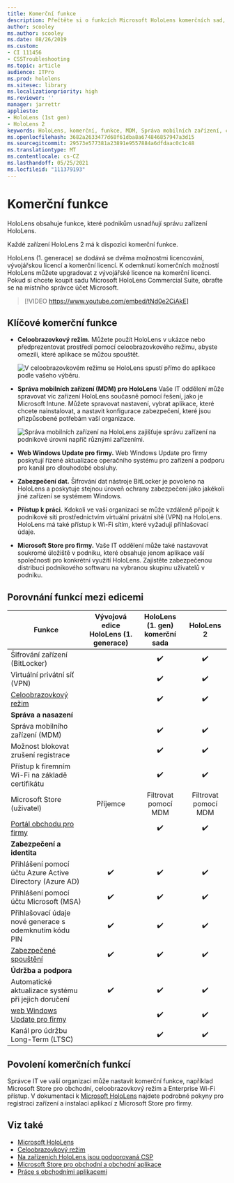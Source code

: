 ```yaml
---
title: Komerční funkce
description: Přečtěte si o funkcích Microsoft HoloLens komerčních sad, které usnadňují firmám správu zařízení HoloLens.
author: scooley
ms.author: scooley
ms.date: 08/26/2019
ms.custom:
- CI 111456
- CSSTroubleshooting
ms.topic: article
audience: ITPro
ms.prod: hololens
ms.sitesec: library
ms.localizationpriority: high
ms.reviewer: ''
manager: jarrettr
appliesto:
- HoloLens (1st gen)
- HoloLens 2
keywords: HoloLens, komerční, funkce, MDM, Správa mobilních zařízení, celoobrazovkový režim
ms.openlocfilehash: 3682a2633477d68f61dba8a674846857947a3d15
ms.sourcegitcommit: 29573e577381a23891e9557884a6dfdaac0c1c48
ms.translationtype: MT
ms.contentlocale: cs-CZ
ms.lasthandoff: 05/25/2021
ms.locfileid: "111379193"
---
```

# <a name="commercial-features"></a>Komerční funkce

HoloLens obsahuje funkce, které podnikům usnadňují správu zařízení HoloLens.

Každé zařízení HoloLens 2 má k dispozici komerční funkce.

HoloLens (1. generace) se dodává se dvěma možnostmi licencování, vývojářskou licencí a komerční licencí. K odemknutí komerčních možností HoloLens můžete upgradovat z vývojářské licence na komerční licenci. Pokud si chcete koupit sadu Microsoft HoloLens Commercial Suite, obraťte se na místního správce účet Microsoft.

>[!VIDEO https://www.youtube.com/embed/tNd0e2CiAkE]

## <a name="key-commercial-features"></a>Klíčové komerční funkce

- **Celoobrazovkový režim.** Můžete použít HoloLens v ukázce nebo předprezentovat prostředí pomocí celoobrazovkového režimu, abyste omezili, které aplikace se můžou spouštět.

  ![V celoobrazovkovém režimu se HoloLens spustí přímo do aplikace podle vašeho výběru.](images/201608-kioskmode-400px.png)

- **Správa mobilních zařízení (MDM) pro HoloLens** Vaše IT oddělení může spravovat víc zařízení HoloLens současně pomocí řešení, jako je Microsoft Intune. Můžete spravovat nastavení, vybrat aplikace, které chcete nainstalovat, a nastavit konfigurace zabezpečení, které jsou přizpůsobené potřebám vaší organizace.

  ![Správa mobilních zařízení na HoloLens zajišťuje správu zařízení na podnikové úrovni napříč různými zařízeními.](images/201608-enterprisemanagement-400px.png)

- **Web Windows Update pro firmy.** Web Windows Update pro firmy poskytují řízené aktualizace operačního systému pro zařízení a podporu pro kanál pro dlouhodobé obsluhy.
- **Zabezpečení dat.** Šifrování dat nástroje BitLocker je povoleno na HoloLens a poskytuje stejnou úroveň ochrany zabezpečení jako jakékoli jiné zařízení se systémem Windows.
- **Přístup k práci.** Kdokoli ve vaší organizaci se může vzdáleně připojit k podnikové síti prostřednictvím virtuální privátní sítě (VPN) na HoloLens. HoloLens má také přístup k Wi-Fi sítím, které vyžadují přihlašovací údaje.
- **Microsoft Store pro firmy.** Vaše IT oddělení může také nastavovat soukromé úložiště v podniku, které obsahuje jenom aplikace vaší společnosti pro konkrétní využití HoloLens. Zajistěte zabezpečenou distribuci podnikového softwaru na vybranou skupinu uživatelů v podniku.

## <a name="feature-comparison-between-editions"></a>Porovnání funkcí mezi edicemi

|Funkce |Vývojová edice HoloLens (1. generace) |HoloLens (1. gen) komerční sada |HoloLens 2 |
|---|:---:|:---:|:---:|
|Šifrování zařízení (BitLocker) | |✔️ |✔️ |
|Virtuální privátní síť (VPN) | |✔️ |✔️ |
|[Celoobrazovkový režim](hololens-kiosk.md) | |✔️ |✔️ |
|**Správa a nasazení** | | | |
|Správa mobilního zařízení (MDM) | |✔️ |✔️ |
|Možnost blokovat zrušení registrace | |✔️ |✔️ |
|Přístup k firemním Wi-Fi na základě certifikátu | |✔️ |✔️ |
|Microsoft Store (uživatel) |Příjemce |Filtrovat pomocí MDM |Filtrovat pomocí MDM |
|[Portál obchodu pro firmy](https://docs.microsoft.com/microsoft-store/working-with-line-of-business-apps) | |✔️ |✔️ |
|**Zabezpečení a identita** | | | |
|Přihlášení pomocí účtu Azure Active Directory (Azure AD) |✔️ |✔️ |✔️ |
|Přihlášení pomocí účtu Microsoft (MSA) |✔️ |✔️ |✔️ |
|Přihlašovací údaje nové generace s odemknutím kódu PIN |✔️ |✔️ |✔️ |
|[Zabezpečené spouštění](https://docs.microsoft.com/windows-hardware/design/device-experiences/oem-secure-boot) |✔️ |✔️ |✔️ |
|**Údržba a podpora** | | | |
|Automatické aktualizace systému při jejich doručení |✔️ |✔️ |✔️ |
|[web Windows Update pro firmy](https://docs.microsoft.com/windows/deployment/update/waas-manage-updates-wufb) | |✔️ |✔️ |
|Kanál pro údržbu Long-Term (LTSC) | |✔️ |✔️ |

## <a name="enabling-commercial-features"></a>Povolení komerčních funkcí

Správce IT ve vaší organizaci může nastavit komerční funkce, například Microsoft Store pro obchodní, celoobrazovkový režim a Enterprise Wi-Fi přístup. V dokumentaci k [Microsoft HoloLens](index.yml) najdete podrobné pokyny pro registraci zařízení a instalaci aplikací z Microsoft Store pro firmy.

## <a name="see-also"></a>Viz také

- [Microsoft HoloLens](index.yml)
- [Celoobrazovkový režim](hololens-kiosk.md)
- [Na zařízeních HoloLens jsou podporovaná CSP](/windows/client-management/mdm/configuration-service-provider-reference#csps-supported-in-hololens-devices)
- [Microsoft Store pro obchodní a obchodní aplikace](https://blogs.technet.microsoft.com/sbucci/2016/04/13/windows-store-for-business-and-line-of-business-applications/)
- [Práce s obchodními aplikacemi](/microsoft-store/working-with-line-of-business-apps)
